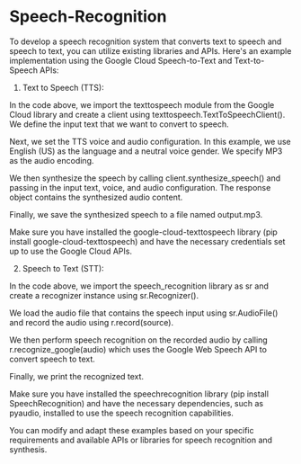 # Speech-Recognition


To develop a speech recognition system that converts text to speech and speech to text, you can utilize existing libraries and APIs. Here's an example implementation using the Google Cloud Speech-to-Text and Text-to-Speech APIs:

1. Text to Speech (TTS):

In the code above, we import the texttospeech module from the Google Cloud library and create a client using texttospeech.TextToSpeechClient(). We define the input text that we want to convert to speech.

Next, we set the TTS voice and audio configuration. In this example, we use English (US) as the language and a neutral voice gender. We specify MP3 as the audio encoding.

We then synthesize the speech by calling client.synthesize_speech() and passing in the input text, voice, and audio configuration. The response object contains the synthesized audio content.

Finally, we save the synthesized speech to a file named output.mp3.

Make sure you have installed the google-cloud-texttospeech library (pip install google-cloud-texttospeech) and have the necessary credentials set up to use the Google Cloud APIs.

2. Speech to Text (STT):

In the code above, we import the speech_recognition library as sr and create a recognizer instance using sr.Recognizer().

We load the audio file that contains the speech input using sr.AudioFile() and record the audio using r.record(source).

We then perform speech recognition on the recorded audio by calling r.recognize_google(audio) which uses the Google Web Speech API to convert speech to text.

Finally, we print the recognized text.

Make sure you have installed the speechrecognition library (pip install SpeechRecognition) and have the necessary dependencies, such as pyaudio, installed to use the speech recognition capabilities.

You can modify and adapt these examples based on your specific requirements and available APIs or libraries for speech recognition and synthesis.
